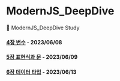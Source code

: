 # ModernJS_DeepDive
📕 ModernJS_DeepDive Study

#### [4장 변수](https://miunoribird.tistory.com/71) - 2023/06/08
#### [5장 표현식과 문](https://miunoribird.tistory.com/72) - 2023/06/09
#### [6장 데이터 타입](https://miunoribird.tistory.com/73) - 2023/06/13